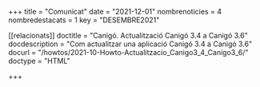 +++
title             = "Comunicat"
date	 	  	  = "2021-12-01"
nombrenoticies    = 4
nombredestacats   = 1
key 		  	  = "DESEMBRE2021"


[[relacionats]]
doctitle          = "Canigó. Actualització Canigó 3.4 a Canigó 3.6"
docdescription    = "Com actualitzar una aplicació Canigó 3.4 a Canigó 3.6"
docurl            = "/howtos/2021-10-Howto-Actualitzacio_Canigo3_4_Canigo3_6/"
doctype           = "HTML"

+++
